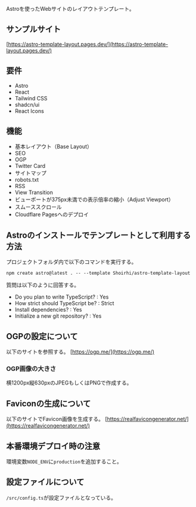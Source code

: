 Astroを使ったWebサイトのレイアウトテンプレート。

## サンプルサイト
[https://astro-template-layout.pages.dev/](https://astro-template-layout.pages.dev/)

## 要件
- Astro
- React
- Tailwind CSS
- shadcn/ui
- React Icons

## 機能
- 基本レイアウト（Base Layout）
- SEO
- OGP
- Twitter Card
- サイトマップ
- robots.txt
- RSS
- View Transition
- ビューポートが375px未満での表示倍率の縮小（Adjust Viewport）
- スムーススクロール
- Cloudflare Pagesへのデプロイ

## Astroのインストールでテンプレートとして利用する方法
プロジェクトフォルダ内で以下のコマンドを実行する。
```
npm create astro@latest . -- --template Shoirhi/astro-template-layout
```
質問は以下のように回答する。
- Do you plan to write TypeScript? : Yes
- How strict should TypeScript be? : Strict
- Install dependencies? : Yes
- Initialize a new git repository? : Yes

## OGPの設定について
以下のサイトを参照する。
[https://ogp.me/](https://ogp.me/)

### OGP画像の大きさ
横1200px縦630pxのJPEGもしくはPNGで作成する。

## Faviconの生成について
以下のサイトでFavicon画像を生成する。
[https://realfavicongenerator.net/](https://realfavicongenerator.net/)

## 本番環境デプロイ時の注意
環境変数`NODE_ENV`に`production`を追加すること。

## 設定ファイルについて
`/src/config.ts`が設定ファイルとなっている。